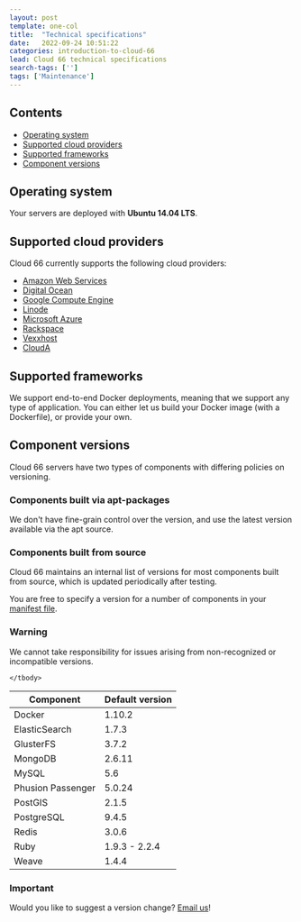 ```yaml
---
layout: post
template: one-col
title:  "Technical specifications"
date:   2022-09-24 10:51:22
categories: introduction-to-cloud-66
lead: Cloud 66 technical specifications
search-tags: ['']
tags: ['Maintenance']
---
```


<h2>Contents</h2>
<ul class="page-toc">
    <li>
        <a href="#os">Operating system</a>
    </li>
    <li>
        <a href="#clouds">Supported cloud providers</a>
    </li>
    <li>
        <a href="#frameworks">Supported frameworks</a>
    </li>
    <li>
        <a href="#versions">Component versions</a>
    </li>
</ul>

<h2 id="os">Operating system</h2>
Your servers are deployed with <b>Ubuntu 14.04 LTS</b>.

<h2 id="clouds">Supported cloud providers</h2>
Cloud 66 currently supports the following cloud providers:

<ul class="list">
    <li><a href="/deployment/amazon-web-services-cloud" target="_blank">Amazon Web Services</a></li>
    <li><a href="/deployment/digitalocean-cloud" target="_blank">Digital Ocean</a></li>
    <li><a href="/deployment/google-compute-engine-cloud" target="_blank">Google Compute Engine</a></li>
    <li><a href="/deployment/linode-cloud" target="_blank">Linode</a></li>
    <li><a href="/deployment/microsoft-azure-cloud" target="_blank">Microsoft Azure</a></li>
    <li><a href="/deployment/rackspace-cloud" target="_blank">Rackspace</a></li>
    <li><a href="/deployment/vexxhost-cloud" target="_blank">Vexxhost</a></li>    
    <li><a href="/deployment/cloud-a-cloud" target="_blank">CloudA</a></li>    
</ul>

<h2 id="frameworks">Supported frameworks</h2>
We support end-to-end Docker deployments, meaning that we support any type of application. You can either let us build your Docker image (with a Dockerfile), or provide your own.

<h2 id="versions">Component versions</h2>
Cloud 66 servers have two types of components with differing policies on versioning.

<h3 id="apt">Components built via apt-packages</h3>
We don't have fine-grain control over the version, and use the latest version available via the apt source.

<h3 id="source">Components built from source</h3>
Cloud 66 maintains an internal list of versions for most components built from source, which is updated periodically after testing.

You are free to specify a version for a number of components in your [manifest file](/building-your-stack/getting-started-with-manifest-files).

<div class="notice notice-warning">
    <h3>Warning</h3>
    <p>We cannot take responsibility for issues arising from non-recognized or incompatible versions.</p>
</div>

<table class='table table-bordered table-striped table-small'>
    <thead>
        <tr>
            <th align="center">Component</th>
            <th align="center">Default version</th>
        </tr>
    </thead>
    <tbody>
        <tr>
            <td>Docker</td>
            <td>1.10.2</td>
        </tr>
        <tr>
            <td>ElasticSearch</td>
            <td>1.7.3</td>
        </tr>
        <tr>
            <td>GlusterFS</td>
            <td>3.7.2</td>
        </tr>
        <tr>
            <td>MongoDB</td>
            <td>2.6.11</td>
        </tr>
        <tr>
            <td>MySQL</td>
            <td>5.6</td>
        </tr>
        <tr>
            <td>Phusion Passenger</td>
            <td>5.0.24</td>
        </tr>
        <tr>
            <td>PostGIS</td>
            <td>2.1.5</td>
        </tr>
        <tr>
            <td>PostgreSQL</td>
            <td>9.4.5</td>
        </tr>
        <tr>
            <td>Redis</td>
            <td>3.0.6</td>
        </tr>
        <tr>
            <td>Ruby</td>
            <td>1.9.3 - 2.2.4</td>
        </tr>
        <tr>
            <td>Weave</td>
            <td>1.4.4</td>
        </tr>
                
    </tbody>
</table>

<div class="notice">
    <h3>Important</h3>
    <p>Would you like to suggest a version change? <a href="mailto:support@cloud66.com?subject=Version update">Email us</a>!</p>
</div>
